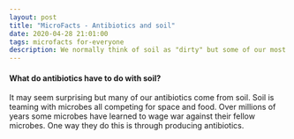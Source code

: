```yaml
---
layout: post
title: "MicroFacts - Antibiotics and soil"
date: 2020-04-28 21:01:00
tags: microfacts for-everyone
description: We normally think of soil as "dirty" but some of our most potent bacteria-killing compounds come from the soil
---
```




#### What do antibiotics have to do with soil?

It may seem surprising but many of our antibiotics come from soil. Soil is teaming with microbes all competing for space and food. Over millions of years some microbes have learned to wage war against their fellow microbes. One way they do this is through producing antibiotics. 